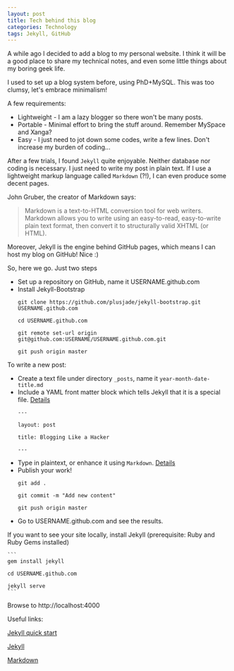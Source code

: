 ```yaml
---
layout: post
title: Tech behind this blog
categories: Technology
tags: Jekyll, GitHub
---
```


A while ago I decided to add a blog to my personal website. I think it will be a good place to share my technical notes, and even some little things about my boring geek life.

I used to set up a blog system before, using PhD+MySQL. This was too clumsy, let's embrace minimalism!

A few requirements:

* Lightweight - I am a lazy blogger so there won't be many posts.
* Portable - Minimal effort to bring the stuff around. Remember MySpace and Xanga?
* Easy - I just need to jot down some codes, write a few lines. Don't increase my burden of coding...

After a few trials, I found `Jekyll` quite enjoyable. Neither database nor coding is necessary. I just need to write my post in plain text. If I use a lightweight markup language called `Markdown` (?!), I can even produce some decent pages.

John Gruber, the creator of Markdown says:

> Markdown is a text-to-HTML conversion tool for web writers. Markdown allows you to write using an easy-to-read, easy-to-write plain text format, then convert it to structurally valid XHTML (or HTML).

Moreover, Jekyll is the engine behind GitHub pages, which means I can host my blog on GitHub! Nice :)

So, here we go. Just two steps

* Set up a repository on GitHub, name it USERNAME.github.com
* Install Jekyll-Bootstrap
	```
	git clone https://github.com/plusjade/jekyll-bootstrap.git USERNAME.github.com

	cd USERNAME.github.com

	git remote set-url origin git@github.com:USERNAME/USERNAME.github.com.git

	git push origin master
	```

To write a new post:

* Create a text file under directory `_posts`, name it `year-month-date-title.md`
* Include a YAML front matter block which tells Jekyll that it is a special file. [Details](http://jekyllrb.com/docs/frontmatter/)
	```
	---
	
	layout: post
	
	title: Blogging Like a Hacker
	
	---
	```
* Type in plaintext, or enhance it using `Markdown`. [Details](http://daringfireball.net/projects/markdown/syntax#link)
* Publish your work!
	```
	git add .

	git commit -m "Add new content"
	
	git push origin master
	```
* Go to USERNAME.github.com and see the results.

If you want to see your site locally, install Jekyll (prerequisite: Ruby and Ruby Gems installed)

	```
	gem install jekyll

	cd USERNAME.github.com
	
	jekyll serve
	```

Browse to http://localhost:4000

Useful links:

[Jekyll quick start](http://jekyllbootstrap.com/usage/jekyll-quick-start.html)

[Jekyll](http://jekyllrb.com/)

[Markdown](http://daringfireball.net/projects/markdown/)

